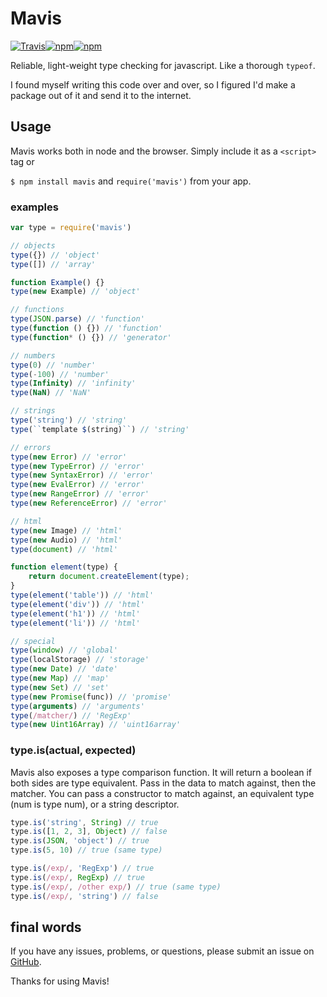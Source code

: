 # Mavis
[![Travis](https://img.shields.io/travis/PsychoLlama/mavis.svg?style=flat-square)](https://travis-ci.org/PsychoLlama/mavis.svg?branch=master)[![npm](https://img.shields.io/npm/dt/mavis.svg?style=flat-square)](https://www.npmjs.com/package/mavis)[![npm](https://img.shields.io/npm/v/mavis.svg?style=flat-square)](https://www.npmjs.com/package/mavis)

Reliable, light-weight type checking for javascript. Like a thorough `typeof`.

I found myself writing this code over and over, so I figured I'd make a package out of it and send it to the internet.

## Usage

Mavis works both in node and the browser. Simply include it as a `<script>` tag or 

`$ npm install mavis` and `require('mavis')` from your app.

### examples

```javascript
var type = require('mavis')

// objects
type({}) // 'object'
type([]) // 'array'

function Example() {}
type(new Example) // 'object'

// functions
type(JSON.parse) // 'function'
type(function () {}) // 'function'
type(function* () {}) // 'generator'

// numbers
type(0) // 'number'
type(-100) // 'number'
type(Infinity) // 'infinity'
type(NaN) // 'NaN'

// strings
type('string') // 'string'
type(``template $(string)``) // 'string'

// errors
type(new Error) // 'error'
type(new TypeError) // 'error'
type(new SyntaxError) // 'error'
type(new EvalError) // 'error'
type(new RangeError) // 'error'
type(new ReferenceError) // 'error'

// html
type(new Image) // 'html'
type(new Audio) // 'html'
type(document) // 'html'

function element(type) {
	return document.createElement(type);
}
type(element('table')) // 'html'
type(element('div')) // 'html'
type(element('h1')) // 'html'
type(element('li')) // 'html'

// special
type(window) // 'global'
type(localStorage) // 'storage'
type(new Date) // 'date'
type(new Map) // 'map'
type(new Set) // 'set'
type(new Promise(func)) // 'promise'
type(arguments) // 'arguments'
type(/matcher/) // 'RegExp'
type(new Uint16Array) // 'uint16array'
```

### type.is(actual, expected)

Mavis also exposes a type comparison function.
It will return a boolean if both sides are
type equivalent. Pass in the data to match against,
then the matcher. You can pass a constructor
to match against, an equivalent type (num is type num),
or a string descriptor.

```javascript
type.is('string', String) // true
type.is([1, 2, 3], Object) // false
type.is(JSON, 'object') // true
type.is(5, 10) // true (same type)

type.is(/exp/, 'RegExp') // true
type.is(/exp/, RegExp) // true
type.is(/exp/, /other exp/) // true (same type)
type.is(/exp/, 'string') // false
```

## final words

If you have any issues, problems, or questions, please submit an issue on [GitHub](https://github.com/PsychoLlama/mavis).

Thanks for using Mavis!